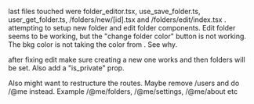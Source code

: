 last files touched were folder_editor.tsx, use_save_folder.ts, user_get_folder.ts, /folders/new/[id].tsx and /folders/edit/index.tsx .
attempting to setup new folder and edit folder components. Edit folder seems to be working, but the "change folder color" button is not working. The bkg color is not taking the color from . See why.

after fixing edit make sure creating a new one works and then folders will be set. Also add a "is_private" prop.

Also might want to restructure the routes. Maybe remove /users and do /@me instead. Example /@me/folders, /@me/settings, /@me/about etc
